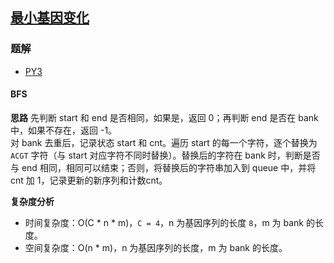 ## [最小基因变化](https://leetcode-cn.com/problems/minimum-genetic-mutation/)

### 题解
+ [PY3](../../py3/512/433.py)

#### BFS
**思路**
先判断 start 和 end 是否相同，如果是，返回 0；再判断 end 是否在 bank 中，如果不存在，返回 -1。  
对 bank 去重后，记录状态 start 和 cnt。遍历 start 的每一个字符，逐个替换为 `ACGT` 字符（与 start 对应字符不同时替换）。替换后的字符在 bank 时，判断是否与 end 相同，相同可以结束；否则，将替换后的字符串加入到 queue 中，并将 cnt 加 1，记录更新的新序列和计数cnt。  

**复杂度分析**
+ 时间复杂度：O(C * n * m)，`C = 4`，n 为基因序列的长度 `8`，m 为 bank 的长度。
+ 空间复杂度：O(n * m)，n 为基因序列的长度，m 为 bank 的长度。